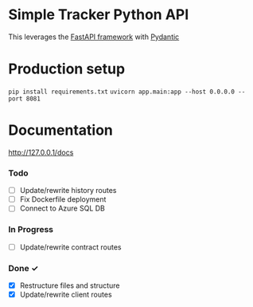 # Simple Tracker Python API

This leverages the [FastAPI framework](https://fastapi.tiangolo.com/) with [Pydantic](https://docs.pydantic.dev/)

# Production setup

`pip install requirements.txt`
`uvicorn app.main:app --host 0.0.0.0 --port 8081`


# Documentation
http://127.0.0.1/docs

### Todo

- [ ] Update/rewrite history routes
- [ ] Fix Dockerfile deployment
- [ ] Connect to Azure SQL DB

### In Progress

- [ ] Update/rewrite contract routes 

### Done ✓

- [x] Restructure files and structure 
- [x] Update/rewrite client routes 
